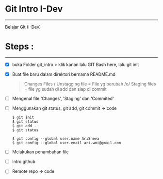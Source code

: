 # Git Intro I-Dev
----
Belajar Git (I-Dev)

# Steps :
----

* [X] buka Folder git_intro > klik kanan lalu GIT Bash here, lalu git init
* [X] Buat file baru dalam direktori bernama README.md
	> Changes Files / Unstagging file = File yg berubah /o/
	> Staging files = file yg sudah di add dan siap di commit
* [ ] Mengenal file 'Changes', 'Staging' dan 'Commited'
* [ ] Menggunakan git status, git add, git commit -> code
	```
	$ git init
	$ git status
	$ git add .
	$ git status

	$ git config --global user.name AriSheva
	$ git config --global user.email ari.wmi@gmail.com
	
	```

* [ ] Melakukan penambahan file
* [ ] Intro github
* [ ] Remote repo -> code
